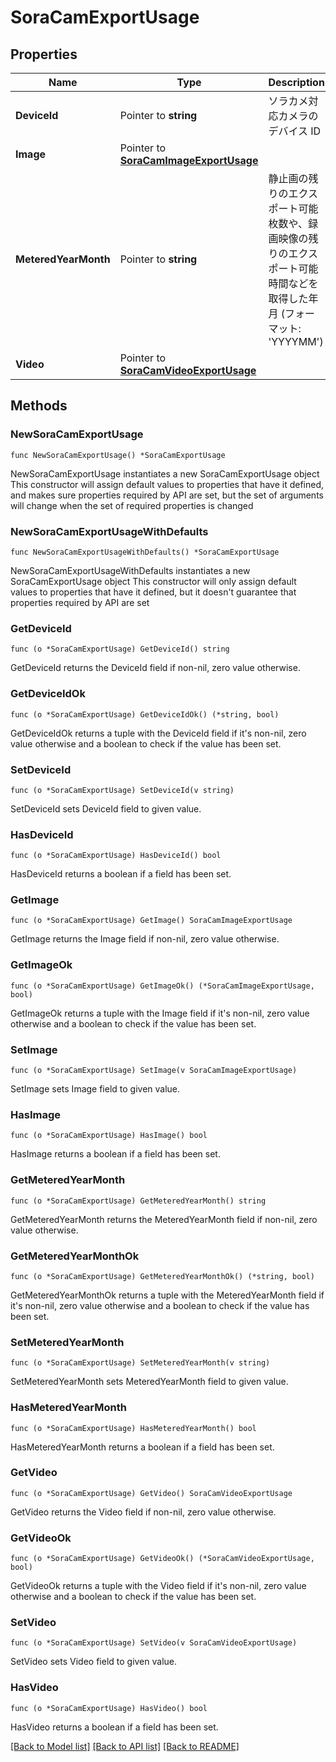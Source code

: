 # SoraCamExportUsage

## Properties

Name | Type | Description | Notes
------------ | ------------- | ------------- | -------------
**DeviceId** | Pointer to **string** | ソラカメ対応カメラのデバイス ID | [optional] 
**Image** | Pointer to [**SoraCamImageExportUsage**](SoraCamImageExportUsage.md) |  | [optional] 
**MeteredYearMonth** | Pointer to **string** | 静止画の残りのエクスポート可能枚数や、録画映像の残りのエクスポート可能時間などを取得した年月 (フォーマット: &#39;YYYYMM&#39;) | [optional] 
**Video** | Pointer to [**SoraCamVideoExportUsage**](SoraCamVideoExportUsage.md) |  | [optional] 

## Methods

### NewSoraCamExportUsage

`func NewSoraCamExportUsage() *SoraCamExportUsage`

NewSoraCamExportUsage instantiates a new SoraCamExportUsage object
This constructor will assign default values to properties that have it defined,
and makes sure properties required by API are set, but the set of arguments
will change when the set of required properties is changed

### NewSoraCamExportUsageWithDefaults

`func NewSoraCamExportUsageWithDefaults() *SoraCamExportUsage`

NewSoraCamExportUsageWithDefaults instantiates a new SoraCamExportUsage object
This constructor will only assign default values to properties that have it defined,
but it doesn't guarantee that properties required by API are set

### GetDeviceId

`func (o *SoraCamExportUsage) GetDeviceId() string`

GetDeviceId returns the DeviceId field if non-nil, zero value otherwise.

### GetDeviceIdOk

`func (o *SoraCamExportUsage) GetDeviceIdOk() (*string, bool)`

GetDeviceIdOk returns a tuple with the DeviceId field if it's non-nil, zero value otherwise
and a boolean to check if the value has been set.

### SetDeviceId

`func (o *SoraCamExportUsage) SetDeviceId(v string)`

SetDeviceId sets DeviceId field to given value.

### HasDeviceId

`func (o *SoraCamExportUsage) HasDeviceId() bool`

HasDeviceId returns a boolean if a field has been set.

### GetImage

`func (o *SoraCamExportUsage) GetImage() SoraCamImageExportUsage`

GetImage returns the Image field if non-nil, zero value otherwise.

### GetImageOk

`func (o *SoraCamExportUsage) GetImageOk() (*SoraCamImageExportUsage, bool)`

GetImageOk returns a tuple with the Image field if it's non-nil, zero value otherwise
and a boolean to check if the value has been set.

### SetImage

`func (o *SoraCamExportUsage) SetImage(v SoraCamImageExportUsage)`

SetImage sets Image field to given value.

### HasImage

`func (o *SoraCamExportUsage) HasImage() bool`

HasImage returns a boolean if a field has been set.

### GetMeteredYearMonth

`func (o *SoraCamExportUsage) GetMeteredYearMonth() string`

GetMeteredYearMonth returns the MeteredYearMonth field if non-nil, zero value otherwise.

### GetMeteredYearMonthOk

`func (o *SoraCamExportUsage) GetMeteredYearMonthOk() (*string, bool)`

GetMeteredYearMonthOk returns a tuple with the MeteredYearMonth field if it's non-nil, zero value otherwise
and a boolean to check if the value has been set.

### SetMeteredYearMonth

`func (o *SoraCamExportUsage) SetMeteredYearMonth(v string)`

SetMeteredYearMonth sets MeteredYearMonth field to given value.

### HasMeteredYearMonth

`func (o *SoraCamExportUsage) HasMeteredYearMonth() bool`

HasMeteredYearMonth returns a boolean if a field has been set.

### GetVideo

`func (o *SoraCamExportUsage) GetVideo() SoraCamVideoExportUsage`

GetVideo returns the Video field if non-nil, zero value otherwise.

### GetVideoOk

`func (o *SoraCamExportUsage) GetVideoOk() (*SoraCamVideoExportUsage, bool)`

GetVideoOk returns a tuple with the Video field if it's non-nil, zero value otherwise
and a boolean to check if the value has been set.

### SetVideo

`func (o *SoraCamExportUsage) SetVideo(v SoraCamVideoExportUsage)`

SetVideo sets Video field to given value.

### HasVideo

`func (o *SoraCamExportUsage) HasVideo() bool`

HasVideo returns a boolean if a field has been set.


[[Back to Model list]](../README.md#documentation-for-models) [[Back to API list]](../README.md#documentation-for-api-endpoints) [[Back to README]](../README.md)


